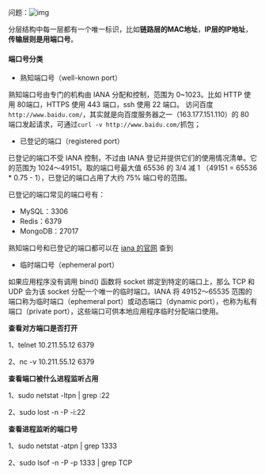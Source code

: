 问题：![img](https://user-gold-cdn.xitu.io/2019/6/26/16b9134ba7638486?imageslim)

分层结构中每一层都有一个唯一标识，比如**链路层的MAC地址**，**IP层的IP地址**，**传输层则是用端口号**。



#### 端口号分类

- 熟知端口号（well-known port）

熟知端口号由专门的机构由 IANA 分配和控制，范围为 0~1023。比如 HTTP 使用 80端口，HTTPS 使用 443 端口，ssh 使用 22 端口。 访问百度`http://www.baidu.com/`，其实就是向百度服务器之一（163.177.151.110）的 80 端口发起请求，可通过`curl -v http://www.baidu.com/`抓包；

- 已登记的端口（registered port）

已登记的端口不受 IANA 控制，不过由 IANA 登记并提供它们的使用情况清单。它的范围为 1024～49151。取的端口号最大值 65536 的 3/4 减 1 （49151 = 65536 * 0.75 - 1），已登记的端口占用了大约 75% 端口号的范围。

已登记的端口常见的端口号有：

- MySQL：3306
- Redis：6379
- MongoDB：27017

熟知端口号和已登记的端口都可以在 [iana 的官网](https://link.juejin.im/?target=https%3A%2F%2Fwww.iana.org%2Fassignments%2Fservice-names-port-numbers%2Fservice-names-port-numbers.xhtml) 查到

- 临时端口号（ephemeral port）

如果应用程序没有调用 bind() 函数将 socket 绑定到特定的端口上，那么 TCP 和 UDP 会为该 socket 分配一个唯一的临时端口。IANA 将 49152～65535 范围的端口称为临时端口（ephemeral port）或动态端口（dynamic port），也称为私有端口（private port），这些端口可供本地应用程序临时分配端口使用。



**查看对方端口是否打开** 

1、telnet 10.211.55.12 6379

2、nc -v 10.211.55.12 6379



**查看端口被什么进程监听占用**

1、sudo netstat -ltpn | grep :22

2、sudo lost -n -P -i:22



**查看进程监听的端口号**

1、sudo netstat -atpn | grep 1333

2、sudo lsof -n -P -p 1333 | grep TCP